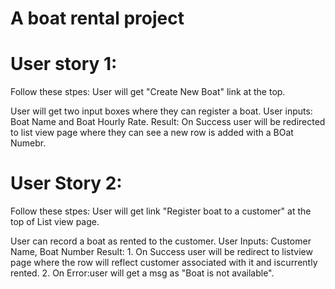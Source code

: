 # A boat rental project

# User story 1: 
Follow these stpes: 
User will get "Create New Boat" link at the top.

User will get two input boxes where they can register a boat.
User inputs: Boat Name and Boat Hourly Rate.
Result: On Success user will be redirected to list view page
where they can see a new row is added with a BOat Numebr.

# User Story 2:
Follow these stpes: 
User will get link "Register boat to a customer" at the top of List view page.

User can record a boat as rented to the customer.
User Inputs: Customer Name, Boat Number
Result: 1. On Success user will be redirect to listview page where the row will reflect customer 	   associated with it and iscurrently rented.
        2. On Error:user will get a msg as "Boat is not available".
